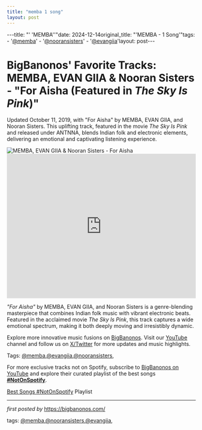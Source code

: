 ```yaml
---
title: "memba 1 song"
layout: post
---
```

---title: "' 'MEMBA''"date: 2024-12-14original_title: "'MEMBA - 1 Song'"tags:  - '[@memba](/tags/memba/)'  - '[@nooransisters](/tags/nooransisters/)'  - '[@evangiia](/tags/evangiia/)'layout: post---<!-- Post Title --><h1 >BigBanonos' Favorite Tracks: MEMBA, EVAN GIIA & Nooran Sisters - "For Aisha (Featured in *The Sky Is Pink*)"</h1> <!-- Introductory Text --><p >Updated October 11, 2019, with "For Aisha" by MEMBA, EVAN GIIA, and Nooran Sisters. This uplifting track, featured in the movie <em>The Sky Is Pink</em> and released under ANTNNA, blends Indian folk and electronic elements, delivering an emotional and captivating listening experience.</p> <!-- Featured Image --><div > <img src="https://static.wikia.nocookie.net/monstercat/images/7/7b/MEMBA.png/revision/latest?cb=20191021233808" alt="MEMBA, EVAN GIIA & Nooran Sisters - For Aisha" /></div> <!-- YouTube Video Embed --><div > <iframe width="100%" height="385" src="https://www.youtube.com/embed/_1ab7lWDQmA" title="MEMBA - For Aisha (Official Music Video)" frameborder="0" allow="accelerometer; autoplay; clipboard-write; encrypted-media; gyroscope; picture-in-picture; web-share" referrerpolicy="strict-origin-when-cross-origin" allowfullscreen></iframe></div> <!-- Song Information --><div > <p><em>"For Aisha"</em> by MEMBA, EVAN GIIA, and Nooran Sisters is a genre-blending masterpiece that combines Indian folk music with vibrant electronic beats. Featured in the acclaimed movie <em>The Sky Is Pink</em>, this track captures a wide emotional spectrum, making it both deeply moving and irresistibly dynamic.</p></div> <!-- Footer Links --><div > <p>Explore more innovative music fusions on <a href="https://bigbanonos.com/" target="_blank">BigBanonos</a>. Visit our <a href="https://www.youtube.com/[@BigBanonos](/tags/BigBanonos/)" target="_blank">YouTube</a> channel and follow us on <a href="https://x.com/bigbanonos" target="_blank">X/Twitter</a> for more updates and music highlights.</p></div> <!-- Tags --><p >Tags: [@memba](/tags/memba/),[@evangiia](/tags/evangiia/),[@nooransisters](/tags/nooransisters/),</p><!--Subscribe and Playlist Links--><div>    <p>For more exclusive tracks not on Spotify, subscribe to <a href="https://www.youtube.com/[@BigBanonos](/tags/BigBanonos/)" target="_blank">BigBanonos on YouTube</a> and explore their curated playlist of the best songs <strong>[#NotOnSpotify](/tags/NotOnSpotify/)</strong>.</p>    <p><a href="https://www.youtube.com/playlist?list=PLtuNtuTatqI0kFahUCbtbfenC_ET5O_tr" target="_blank">Best Songs [#NotOnSpotify](/tags/NotOnSpotify/) Playlist<br /></a></p></div><hr /><p><em>first posted by</em> <a href="https://bigbanonos.com/" rel="noopener" target="_new">https://bigbanonos.com/</a></p><p>tags: [@memba](/tags/memba/),[@nooransisters](/tags/nooransisters/),[@evangiia](/tags/evangiia/),</p>